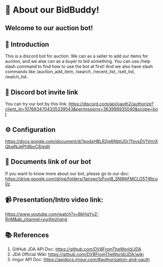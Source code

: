 # 👋 About our BidBuddy!
## Welcome to our auction bot!

## 🌟 Introduction
This is a discord bot for auction. We can as a seller to add our items for auction, and we alse can as a buyer to bid something.
You can use /help slash command to find how to use the bot at first! And we also have slash commands like /auction_add_item, /search, /recent_list, /sell_list, /watch_list.


## 🔗 Discord bot invite link
You can try our bot by this link:
https://discord.com/api/oauth2/authorize?client_id=1076634704335339543&permissions=363998935040&scope=bot

## ⚙️ Configuration
https://docs.google.com/document/d/1podsHBLR2je6NbtUGr7fpvsDV1VmiXQkwNJePh8bvC8/edit

## 📃 Documents link of our bot
If you want to know more about our bot, please go to our doc:
https://drive.google.com/drive/folders/1airswc1zFoyt8_5NWkFMCLO5Tl6tcu0z


## 📹 Presentation/Intro video link:
https://www.youtube.com/watch?v=BkHqYyZ-RnM&ab_channel=yunfeizhang


## 📚 References
1. GitHub JDA API Doc:  https://github.com/DV8FromTheWorld/JDA
2. JDA Official Wiki: https://github.com/DV8FromTheWorld/JDA/wiki
3. Imgur API Doc: https://apidocs.imgur.com/#authorization-and-oauth
